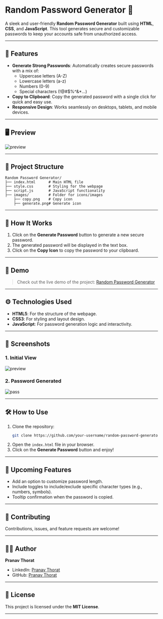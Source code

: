 # Random Password Generator 🔐

A sleek and user-friendly **Random Password Generator** built using **HTML**, **CSS**, and **JavaScript**. This tool generates secure and customizable passwords to keep your accounts safe from unauthorized access.

---

## 🚀 Features

- **Generate Strong Passwords**: Automatically creates secure passwords with a mix of:
  - Uppercase letters (A-Z)
  - Lowercase letters (a-z)
  - Numbers (0-9)
  - Special characters (!@#$%^&*...)
- **Copy to Clipboard**: Copy the generated password with a single click for quick and easy use.
- **Responsive Design**: Works seamlessly on desktops, tablets, and mobile devices.

---

## 🖥️ Preview

![preview](https://github.com/user-attachments/assets/d1395eb5-8509-4f82-931a-2fe255a3091c)

---

## 📂 Project Structure

```
Random Password Generator/
├── index.html      # Main HTML file
├── style.css       # Styling for the webpage
├── script.js       # JavaScript functionality
├── images/         # Folder for icons/images
    ├── copy.png    # Copy icon
    ├── generate.png# Generate icon
```

---

## 📜 How It Works

1. Click on the **Generate Password** button to generate a new secure password.
2. The generated password will be displayed in the text box.
3. Click on the **Copy Icon** to copy the password to your clipboard.

---

## 🌟 Demo

> Check out the live demo of the project: [Random Password Generator](https://random-password-generator-five-beta.vercel.app/)

---

## ⚙️ Technologies Used

- **HTML5**: For the structure of the webpage.
- **CSS3**: For styling and layout design.
- **JavaScript**: For password generation logic and interactivity.

---

## 📸 Screenshots

### 1. Initial View
![preview](https://github.com/user-attachments/assets/89bc3866-c1bb-4228-abd1-d204ac2b4882)

### 2. Password Generated
![pass](https://github.com/user-attachments/assets/ff076c00-e39f-4246-8d79-a7aec724eaea)

---

## 🛠️ How to Use

1. Clone the repository:
   ```bash
   git clone https://github.com/your-username/random-password-generator.git
   ```
2. Open the `index.html` file in your browser.
3. Click on the **Generate Password** button and enjoy!

---

## 📢 Upcoming Features

- Add an option to customize password length.
- Include toggles to include/exclude specific character types (e.g., numbers, symbols).
- Tooltip confirmation when the password is copied.

---

## 🤝 Contributing

Contributions, issues, and feature requests are welcome!  

---

## 🧑‍💻 Author

**Pranav Thorat**  
- LinkedIn: [Pranav Thorat](https://www.linkedin.com/in/curiouspranavthorat/)
- GitHub: [Pranav Thorat](https://github.com/PranavThorat1432)

---

## 📄 License

This project is licensed under the **MIT License**.  

---
